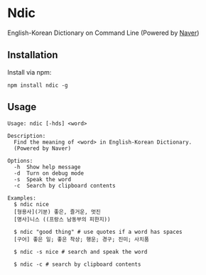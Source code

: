 Ndic
====

English-Korean Dictionary on Command Line
(Powered by [Naver](http://endic.naver.com/))


## Installation

Install via npm:

    npm install ndic -g


## Usage

    Usage: ndic [-hds] <word>

    Description:
      Find the meaning of <word> in English-Korean Dictionary.
      (Powered by Naver)

    Options:
      -h  Show help message
      -d  Turn on debug mode
      -s  Speak the word
      -c  Search by clipboard contents

    Examples:
      $ ndic nice
      [형용사](기분) 좋은, 즐거운, 멋진
      [명사]니스 ((프랑스 남동부의 피한지))

      $ ndic "good thing" # use quotes if a word has spaces
      [구어] 좋은 일; 좋은 착상; 행운; 경구; 진미; 사치품

      $ ndic -s nice # search and speak the word     

      $ ndic -c # search by clipboard contents
